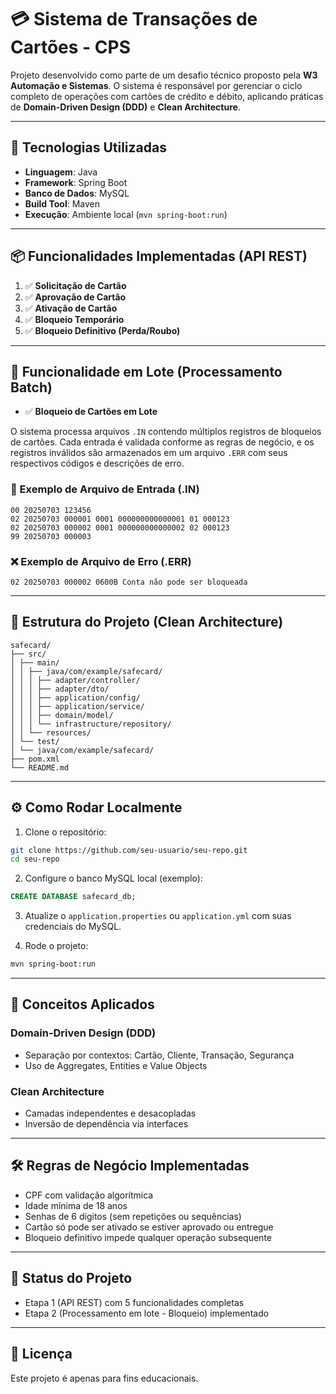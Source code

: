 
# 💳 Sistema de Transações de Cartões - CPS

Projeto desenvolvido como parte de um desafio técnico proposto pela **W3 Automação e Sistemas**. O sistema é responsável por gerenciar o ciclo completo de operações com cartões de crédito e débito, aplicando práticas de **Domain-Driven Design (DDD)** e **Clean Architecture**.

---

## 🚀 Tecnologias Utilizadas

- **Linguagem**: Java  
- **Framework**: Spring Boot  
- **Banco de Dados**: MySQL  
- **Build Tool**: Maven  
- **Execução**: Ambiente local (`mvn spring-boot:run`)

---

## 📦 Funcionalidades Implementadas (API REST)

1. ✅ **Solicitação de Cartão**  
2. ✅ **Aprovação de Cartão**  
3. ✅ **Ativação de Cartão**  
4. ✅ **Bloqueio Temporário**  
5. ✅ **Bloqueio Definitivo (Perda/Roubo)**  

---

## 🧾 Funcionalidade em Lote (Processamento Batch)

- ✅ **Bloqueio de Cartões em Lote**

O sistema processa arquivos `.IN` contendo múltiplos registros de bloqueios de cartões. Cada entrada é validada conforme as regras de negócio, e os registros inválidos são armazenados em um arquivo `.ERR` com seus respectivos códigos e descrições de erro.

### 📂 Exemplo de Arquivo de Entrada (.IN)

```
00 20250703 123456  
02 20250703 000001 0001 000000000000001 01 000123  
02 20250703 000002 0001 000000000000002 02 000123  
99 20250703 000003  
```

### ❌ Exemplo de Arquivo de Erro (.ERR)

```
02 20250703 000002 0600B Conta não pode ser bloqueada
```

---

## 📁 Estrutura do Projeto (Clean Architecture)

```
safecard/
├── src/
│ ├── main/
│ │ ├── java/com/example/safecard/
│ │ │ ├── adapter/controller/
│ │ │ ├── adapter/dto/
│ │ │ ├── application/config/
│ │ │ ├── application/service/
│ │ │ ├── domain/model/
│ │ │ └── infrastructure/repository/
│ │ └── resources/
│ └── test/
│ └── java/com/example/safecard/
├── pom.xml
└── README.md
```

---

## ⚙️ Como Rodar Localmente

1. Clone o repositório:  
```bash
git clone https://github.com/seu-usuario/seu-repo.git  
cd seu-repo  
```

2. Configure o banco MySQL local (exemplo):  
```sql
CREATE DATABASE safecard_db;
```

3. Atualize o `application.properties` ou `application.yml` com suas credenciais do MySQL.  

4. Rode o projeto:  
```bash
mvn spring-boot:run
```

---

## 🧠 Conceitos Aplicados

### Domain-Driven Design (DDD)  
- Separação por contextos: Cartão, Cliente, Transação, Segurança  
- Uso de Aggregates, Entities e Value Objects  

### Clean Architecture  
- Camadas independentes e desacopladas  
- Inversão de dependência via interfaces  

---

## 🛠 Regras de Negócio Implementadas

- CPF com validação algorítmica  
- Idade mínima de 18 anos  
- Senhas de 6 dígitos (sem repetições ou sequências)  
- Cartão só pode ser ativado se estiver aprovado ou entregue  
- Bloqueio definitivo impede qualquer operação subsequente  

---

## 📌 Status do Projeto

- Etapa 1 (API REST) com 5 funcionalidades completas  
- Etapa 2 (Processamento em lote - Bloqueio) implementado  

---

## 📄 Licença

Este projeto é apenas para fins educacionais.
